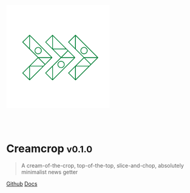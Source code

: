![header](./assets/Favicon.png) 

<br><br>

# Creamcrop <small>v0.1.0</small> 

> A cream-of-the-crop, top-of-the-top, slice-and-chop, absolutely minimalist news getter

[Github](https://github.com/creamcropdev/creamcrop) 
[Docs](./guide)
